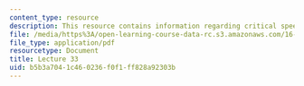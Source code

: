 ```yaml
---
content_type: resource
description: This resource contains information regarding critical speeds and vibration.
file: /media/https%3A/open-learning-course-data-rc.s3.amazonaws.com/16-50-introduction-to-propulsion-systems-spring-2012/b5b3a7041c460236f0f1ff828a92303b_MIT16_50S12_lec33.pdf
file_type: application/pdf
resourcetype: Document
title: Lecture 33
uid: b5b3a704-1c46-0236-f0f1-ff828a92303b
---
```

